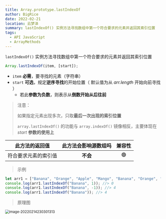 ```yaml
---
title: Array.prototype.lastIndexOf
author: BigRice
date: 2022-02-21
location: 云梦泽
summary: lastIndexOf() 实例方法寻找数组中第一个符合要求的元素并返回其索引位置
tags:
  - API JavaScript
  - ArrayMethods
---
```


`lastIndexOf()` 实例方法寻找数组中第一个符合要求的元素并返回其索引位置

```js
Array.lastIndexOf(item, [start]);
```

- `item` **必需**，要寻找的元素（字符串）
- `start` **可选**，规定**逆序寻找**的开始位置（ 默认值为从 _arr.length_ 开始向前寻找 ）
  - 若此**参数为负数**，则表示从**倒数开始从后往前**

> 注意：
>
> 如果指定元素出现多次，只取**最后一次出现的索引位置**
>
> `array.lastIndexOf()` 的功能与 `array.indexOf()` 镜像相反，主要体现在 _start_ **参数的使用上**

|    此方法的返回值    | 此方法会影响源数组吗 | 兼容性 |
| :------------------: | :------------------: | :----: |
| 符合要求元素的索引值 |       **不会**       |   🟢   |

> 示例

```js
let arr1 = ["Banana", "Orange", "Apple", "Mango", "Banana", "Orange", "Apple"];
console.log(arr1.lastIndexOf("Banana", 1)); //> 0
console.log(arr1.lastIndexOf("Banana", -1)); //> 4
console.log(arr1.lastIndexOf("Banana")); //> 4
```

> 原理图

<img src="https://sbr-1314368469.cos.ap-guangzhou.myqcloud.com/Images/202301061815430.png" alt="image-20220214230301313" style="zoom:80%" />
